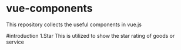 # vue-components
This repository collects the useful components in vue.js

#introduction
1.Star
This is utilized to show the star rating of goods or service
